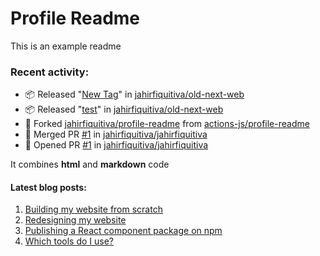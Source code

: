 # Profile Readme

This is an example readme

### Recent activity:

- 📦 Released "[New Tag](https://github.com/jahirfiquitiva/old-next-web/releases/tag/0.1)" in [jahirfiquitiva/old-next-web](https://github.com/jahirfiquitiva/old-next-web)
- 📦 Released "[test](https://github.com/jahirfiquitiva/old-next-web/releases/tag/test)" in [jahirfiquitiva/old-next-web](https://github.com/jahirfiquitiva/old-next-web)
- 🍴 Forked [jahirfiquitiva/profile-readme](https://github.com/jahirfiquitiva/profile-readme) from [actions-js/profile-readme](https://github.com/actions-js/profile-readme)
- 🎉 Merged PR [#1](https://github.com/jahirfiquitiva/jahirfiquitiva/pull/1) in [jahirfiquitiva/jahirfiquitiva](https://github.com/jahirfiquitiva/jahirfiquitiva)
- 💪 Opened PR [#1](https://github.com/jahirfiquitiva/jahirfiquitiva/pull/1) in [jahirfiquitiva/jahirfiquitiva](https://github.com/jahirfiquitiva/jahirfiquitiva)

It combines **html** and **markdown** code

#### Latest blog posts:

<ol>
<li><a href="https://jahir.dev/blog/building-website-from-scratch">Building my website from scratch</a></li><li><a href="https://jahir.dev/blog/redesigning-my-website">Redesigning my website</a></li><li><a href="https://jahir.dev/blog/publishing-react-package">Publishing a React component package on npm</a></li><li><a href="https://jahir.dev/blog/uses">Which tools do I use?</a></li>
<ol>

